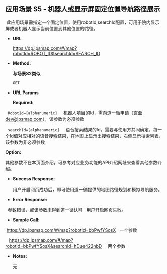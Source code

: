 **应用场景 S5 - 机器人或显示屏固定位置导航路径展示**
----
  此应用场景需指定一个固定位置，使用robotId,searchId配置，可用于院内显示屏或者机器人显示当前位置到其他位置的路径。

* **URL**



  https://dp.ipsmap.com/#/map?robotId=ROBOT_ID&searchId=SEARCH_ID

* **Method:**

  **与场景S2类似**

  `GET`
  
*  **URL Params**


   **Required:**
 


   `RobotId=[alphanumeric]`      机器人项目的Id，需向道一循申请（寄至dev@ipsmap.com），该参数为必须参数
   
   
   `searchId=[alphanumeric]`     语音搜索结果的Id，需要与使用方共同确定，每一个Id值对应相对的语音搜索结果，在地图上显示出搜索结果，右侧显示搜索列表，该参数为非必须参数

 
   **Option:**
 
   其他参数不在本页面介绍，可参考对应业务功能的API介绍网址来查看其他参数介绍。
   
* **Success Response:**
 
   用户开启网页成功后，即可使用道一循提供的地图路径规划和模拟导航服务。

 
* **Error Response:**

   参数错误，或该参数未得到道一循认可
   用户开启网页失败。


* **Sample Call:**



  https://dp.ipsmap.com/#/map?robotId=bbPwfYSosX   一个参数
  
  
  
  https://dp.ipsmap.com/#/map?robotId=bbPwfYSosX&searchId=hDue422nbD     两个参数
  
  


* **Notes:**

   无
